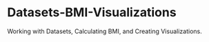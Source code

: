 # Datasets-BMI-Visualizations
Working with Datasets, Calculating BMI, and Creating Visualizations. 
